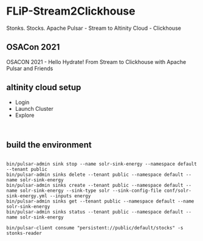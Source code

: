 # FLiP-Stream2Clickhouse

Stonks. Stocks.   Apache Pulsar - Stream to Altinity Cloud - Clickhouse

## OSACon 2021

OSACON 2021 - Hello Hydrate! From Stream to Clickhouse with Apache Pulsar and Friends


## altinity cloud setup

* Login
* Launch Cluster
* Explore


```


```


## build the environment

```

bin/pulsar-admin sink stop --name solr-sink-energy --namespace default --tenant public
bin/pulsar-admin sinks delete --tenant public --namespace default --name solr-sink-energy
bin/pulsar-admin sinks create --tenant public --namespace default --name solr-sink-energy --sink-type solr --sink-config-file conf/solr-sink-energy.yml --inputs energy
bin/pulsar-admin sinks get --tenant public --namespace default --name solr-sink-energy
bin/pulsar-admin sinks status --tenant public --namespace default --name solr-sink-energy

bin/pulsar-client consume "persistent://public/default/stocks" -s stonks-reader

```
